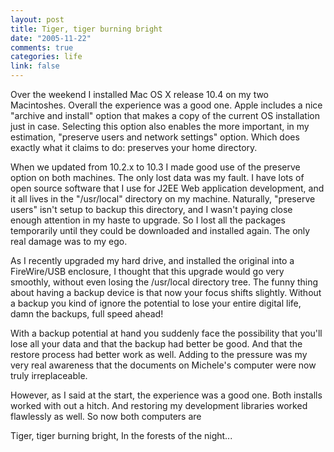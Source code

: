 ```yaml
--- 
layout: post
title: Tiger, tiger burning bright
date: "2005-11-22"
comments: true
categories: life
link: false
---
```

Over the weekend I installed Mac OS X release 10.4 on my two Macintoshes. Overall the experience was a good one. Apple includes a nice "archive and install" option that makes a copy of the current OS installation just in case. Selecting this option also enables the more important, in my estimation, "preserve users and network settings" option. Which does exactly what it claims to do: preserves your home directory.

When we updated from 10.2.x to 10.3 I made good use of the preserve option on both machines. The only lost data was my fault. I have lots of open source software that I use for J2EE Web application development, and it all lives in the "/usr/local" directory on my machine. Naturally, "preserve users" isn't setup to backup this directory, and I wasn't paying close enough attention in my haste to upgrade. So I lost all the packages temporarily until they could be downloaded and installed again. The only real damage was to my ego.

As I recently upgraded my hard drive, and installed the original into a FireWire/USB enclosure, I thought that this upgrade would go very smoothly, without even losing the /usr/local directory tree. The funny thing about having a backup device is that now your focus shifts slightly. Without a backup you kind of ignore the potential to lose your entire digital life, damn the backups, full speed ahead!

With a backup potential at hand you suddenly face the possibility that you'll lose all your data and that the backup had better be good. And that the restore process had better work as well. Adding to the pressure was my very real awareness that the documents on Michele's computer were now truly irreplaceable.

However, as I said at the start, the experience was a good one. Both installs worked with out a hitch. And restoring my development libraries worked flawlessly as well. So now both computers are

Tiger, tiger burning bright,
In the forests of the night...
